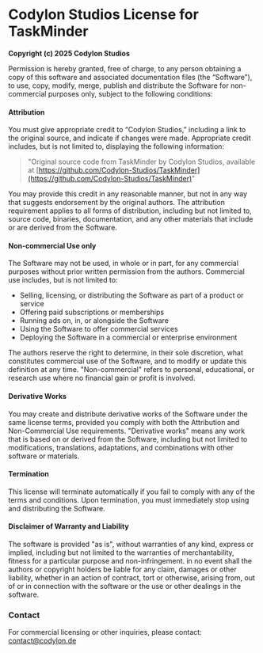 # Codylon Studios License for TaskMinder

**Copyright (c) 2025 Codylon Studios**

Permission is hereby granted, free of charge, to any person obtaining a copy of this software and associated documentation files (the “Software”), to use, copy, modify, merge, publish and distribute the Software for non-commercial purposes only, subject to the following conditions:

#### Attribution  
You must give appropriate credit to “Codylon Studios,” including a link  to the original source, and indicate if changes were made. Appropriate credit includes, but is not limited to, displaying the following information:

> "Original source code from TaskMinder by Codylon Studios, available at [https://github.com/Codylon-Studios/TaskMinder](https://github.com/Codylon-Studios/TaskMinder)"

You may provide this credit in any reasonable manner, but not in any way that suggests  endorsement by the original authors. The attribution requirement applies to all forms of distribution, including but not limited to, source code, binaries, documentation, and any other materials that include or are derived from the Software.

#### Non-commercial Use only  
The Software may not be used, in whole or in part, for any commercial purposes without prior written permission from the authors. Commercial use includes, but is not limited to:

- Selling, licensing, or distributing the Software as part of a
  product or service  
- Offering paid subscriptions or memberships  
- Running ads on, in, or alongside the Software  
- Using the Software to offer commercial services  
- Deploying the Software in a commercial or enterprise environment

The authors reserve the right to determine, in their sole discretion, what constitutes commercial use of the Software, and to modify or update this definition at any time. "Non-commercial" refers to personal, educational, or research use where no financial gain or profit is involved.

#### Derivative Works  
You may create and distribute derivative works of the Software under the same license terms, provided you comply with both the Attribution and Non-Commercial Use requirements. "Derivative works" means any work that is based on or derived from the Software, including but not limited to modifications, translations, adaptations, and combinations with other software or materials.

#### Termination
This license will terminate automatically if you fail to comply with any of the terms and conditions. Upon termination, you must immediately stop using and distributing the Software.

#### Disclaimer of Warranty and Liability  
The software is provided "as is", without warranties of any kind, express or implied, including but not limited to the warranties of merchantability, fitness for a particular purpose and non-infringement. in no event shall the authors or copyright holders be liable for any claim, damages or other liability, whether in an action of contract, tort or otherwise, arising from, out of or in connection with the software or the use or other dealings in the software.

### Contact  
For commercial licensing or other inquiries, please contact:
[contact@codylon.de](mailto:contact@codylon.de)
